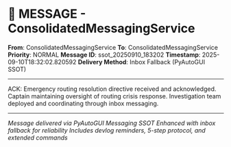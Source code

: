 # 📨 MESSAGE - ConsolidatedMessagingService

**From**: ConsolidatedMessagingService
**To**: ConsolidatedMessagingService
**Priority**: NORMAL
**Message ID**: ssot_20250910_183202
**Timestamp**: 2025-09-10T18:32:02.820592
**Delivery Method**: Inbox Fallback (PyAutoGUI SSOT)

---

ACK: Emergency routing resolution directive received and acknowledged. Captain maintaining oversight of routing crisis response. Investigation team deployed and coordinating through inbox messaging.

---

*Message delivered via PyAutoGUI Messaging SSOT*
*Enhanced with inbox fallback for reliability*
*Includes devlog reminders, 5-step protocol, and extended commands*
